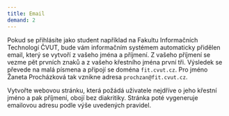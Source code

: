 ```yaml
---
title: Email
demand: 2
---
```


Pokud se přihlásíte jako student například na Fakultu Informačních Technologí ČVUT, bude vám informačním systémem automaticky přidělen email, který se vytvoří z vašeho jména a příjmení. Z vašeho příjmení se vezme pět prvních znaků a z vašeho křestního jména první tři. Výsledek se převede na malá písmena a připojí se doména `fit.cvut.cz`. Pro jméno Žaneta Procházková tak vznikne adresa `prochzan@fit.cvut.cz`.

Vytvořte webovou stránku, která požádá uživatele nejdříve o jeho křestní jméno a pak příjmení, obojí bez diakritiky. Stránka poté vygeneruje emailovou adresu podle výše uvedených pravidel.
